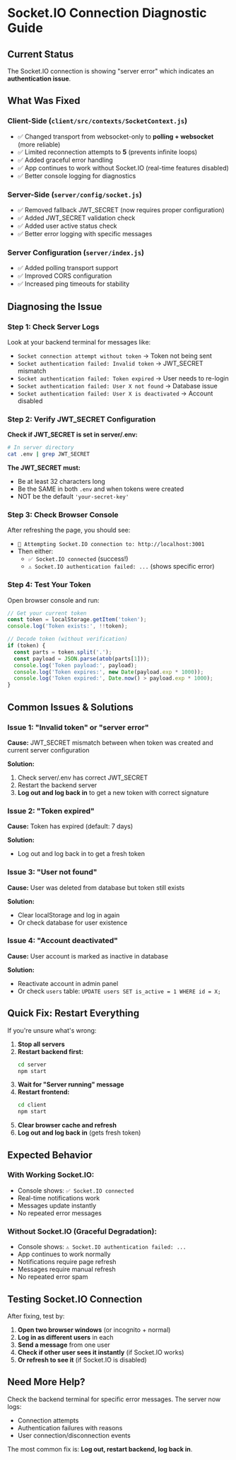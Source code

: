 # Socket.IO Connection Diagnostic Guide

## Current Status

The Socket.IO connection is showing "server error" which indicates an **authentication issue**.

## What Was Fixed

### Client-Side (`client/src/contexts/SocketContext.js`)
- ✅ Changed transport from websocket-only to **polling + websocket** (more reliable)
- ✅ Limited reconnection attempts to **5** (prevents infinite loops)
- ✅ Added graceful error handling
- ✅ App continues to work without Socket.IO (real-time features disabled)
- ✅ Better console logging for diagnostics

### Server-Side (`server/config/socket.js`)
- ✅ Removed fallback JWT_SECRET (now requires proper configuration)
- ✅ Added JWT_SECRET validation check
- ✅ Added user active status check
- ✅ Better error logging with specific messages

### Server Configuration (`server/index.js`)
- ✅ Added polling transport support
- ✅ Improved CORS configuration
- ✅ Increased ping timeouts for stability

## Diagnosing the Issue

### Step 1: Check Server Logs

Look at your backend terminal for messages like:
- `Socket connection attempt without token` → Token not being sent
- `Socket authentication failed: Invalid token` → JWT_SECRET mismatch
- `Socket authentication failed: Token expired` → User needs to re-login
- `Socket authentication failed: User X not found` → Database issue
- `Socket authentication failed: User X is deactivated` → Account disabled

### Step 2: Verify JWT_SECRET Configuration

**Check if JWT_SECRET is set in server/.env:**

```bash
# In server directory
cat .env | grep JWT_SECRET
```

**The JWT_SECRET must:**
- Be at least 32 characters long
- Be the SAME in both `.env` and when tokens were created
- NOT be the default `'your-secret-key'`

### Step 3: Check Browser Console

After refreshing the page, you should see:
- `🔌 Attempting Socket.IO connection to: http://localhost:3001`
- Then either:
  - `✅ Socket.IO connected` (success!)
  - `⚠️ Socket.IO authentication failed: ...` (shows specific error)

### Step 4: Test Your Token

Open browser console and run:

```javascript
// Get your current token
const token = localStorage.getItem('token');
console.log('Token exists:', !!token);

// Decode token (without verification)
if (token) {
  const parts = token.split('.');
  const payload = JSON.parse(atob(parts[1]));
  console.log('Token payload:', payload);
  console.log('Token expires:', new Date(payload.exp * 1000));
  console.log('Token expired:', Date.now() > payload.exp * 1000);
}
```

## Common Issues & Solutions

### Issue 1: "Invalid token" or "server error"

**Cause:** JWT_SECRET mismatch between when token was created and current server configuration

**Solution:**
1. Check server/.env has correct JWT_SECRET
2. Restart the backend server
3. **Log out and log back in** to get a new token with correct signature

### Issue 2: "Token expired"

**Cause:** Token has expired (default: 7 days)

**Solution:**
- Log out and log back in to get a fresh token

### Issue 3: "User not found"

**Cause:** User was deleted from database but token still exists

**Solution:**
- Clear localStorage and log in again
- Or check database for user existence

### Issue 4: "Account deactivated"

**Cause:** User account is marked as inactive in database

**Solution:**
- Reactivate account in admin panel
- Or check `users` table: `UPDATE users SET is_active = 1 WHERE id = X;`

## Quick Fix: Restart Everything

If you're unsure what's wrong:

1. **Stop all servers**
2. **Restart backend first:**
   ```bash
   cd server
   npm start
   ```
3. **Wait for "Server running" message**
4. **Restart frontend:**
   ```bash
   cd client
   npm start
   ```
5. **Clear browser cache and refresh**
6. **Log out and log back in** (gets fresh token)

## Expected Behavior

### With Working Socket.IO:
- Console shows: `✅ Socket.IO connected`
- Real-time notifications work
- Messages update instantly
- No repeated error messages

### Without Socket.IO (Graceful Degradation):
- Console shows: `⚠️ Socket.IO authentication failed: ...`
- App continues to work normally
- Notifications require page refresh
- Messages require manual refresh
- No repeated error spam

## Testing Socket.IO Connection

After fixing, test by:

1. **Open two browser windows** (or incognito + normal)
2. **Log in as different users** in each
3. **Send a message** from one user
4. **Check if other user sees it instantly** (if Socket.IO works)
5. **Or refresh to see it** (if Socket.IO is disabled)

## Need More Help?

Check the backend terminal for specific error messages. The server now logs:
- Connection attempts
- Authentication failures with reasons
- User connection/disconnection events

The most common fix is: **Log out, restart backend, log back in**.

